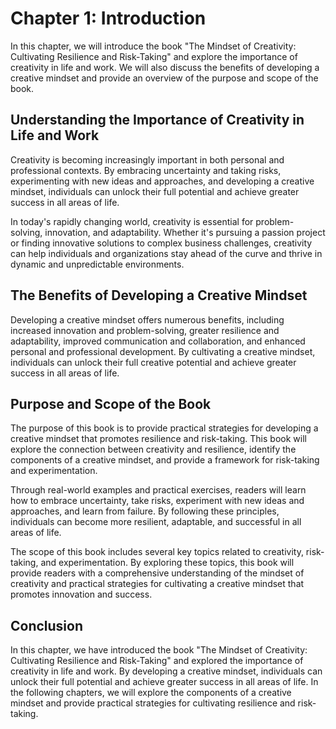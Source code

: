 Chapter 1: Introduction
=======================

In this chapter, we will introduce the book "The Mindset of Creativity: Cultivating Resilience and Risk-Taking" and explore the importance of creativity in life and work. We will also discuss the benefits of developing a creative mindset and provide an overview of the purpose and scope of the book.

Understanding the Importance of Creativity in Life and Work
-----------------------------------------------------------

Creativity is becoming increasingly important in both personal and professional contexts. By embracing uncertainty and taking risks, experimenting with new ideas and approaches, and developing a creative mindset, individuals can unlock their full potential and achieve greater success in all areas of life.

In today's rapidly changing world, creativity is essential for problem-solving, innovation, and adaptability. Whether it's pursuing a passion project or finding innovative solutions to complex business challenges, creativity can help individuals and organizations stay ahead of the curve and thrive in dynamic and unpredictable environments.

The Benefits of Developing a Creative Mindset
---------------------------------------------

Developing a creative mindset offers numerous benefits, including increased innovation and problem-solving, greater resilience and adaptability, improved communication and collaboration, and enhanced personal and professional development. By cultivating a creative mindset, individuals can unlock their full creative potential and achieve greater success in all areas of life.

Purpose and Scope of the Book
-----------------------------

The purpose of this book is to provide practical strategies for developing a creative mindset that promotes resilience and risk-taking. This book will explore the connection between creativity and resilience, identify the components of a creative mindset, and provide a framework for risk-taking and experimentation.

Through real-world examples and practical exercises, readers will learn how to embrace uncertainty, take risks, experiment with new ideas and approaches, and learn from failure. By following these principles, individuals can become more resilient, adaptable, and successful in all areas of life.

The scope of this book includes several key topics related to creativity, risk-taking, and experimentation. By exploring these topics, this book will provide readers with a comprehensive understanding of the mindset of creativity and practical strategies for cultivating a creative mindset that promotes innovation and success.

Conclusion
----------

In this chapter, we have introduced the book "The Mindset of Creativity: Cultivating Resilience and Risk-Taking" and explored the importance of creativity in life and work. By developing a creative mindset, individuals can unlock their full potential and achieve greater success in all areas of life. In the following chapters, we will explore the components of a creative mindset and provide practical strategies for cultivating resilience and risk-taking.
